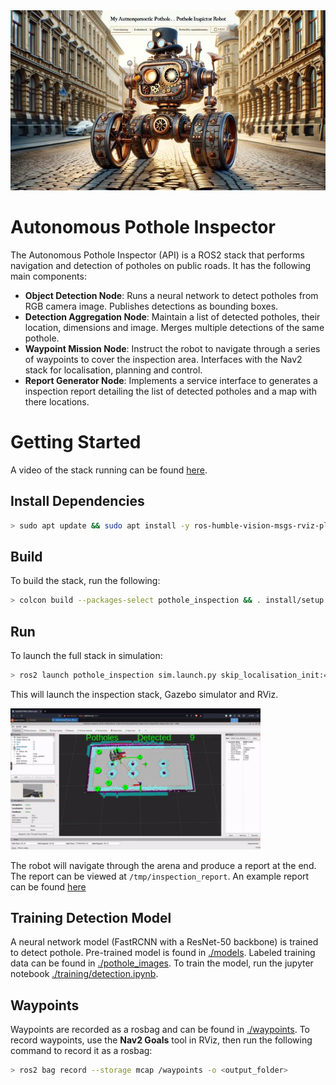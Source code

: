

<img src="docs/banner_image.jpeg">

# Autonomous Pothole Inspector

The Autonomous Pothole Inspector (API) is a ROS2 stack that performs navigation and detection of potholes on public roads. It has the following main components:

- **Object Detection Node**: Runs a neural network to detect potholes from RGB camera image. Publishes detections as bounding boxes.
- **Detection Aggregation Node**: Maintain a list of detected potholes, their location, dimensions and image. Merges multiple detections of the same pothole.
- **Waypoint Mission Node**: Instruct the robot to navigate through a series of waypoints to cover the inspection area. Interfaces with the Nav2 stack for localisation, planning and control.
- **Report Generator Node**: Implements a service interface to generates a inspection report detailing the list of detected potholes and a map with there locations.

# Getting Started

A video of the stack running can be found [here](https://www.youtube.com/watch?v=TCik2BKGUC4).

## Install Dependencies

```sh
> sudo apt update && sudo apt install -y ros-humble-vision-msgs-rviz-plugins
```

## Build

To build the stack, run the following:

```sh
> colcon build --packages-select pothole_inspection && . install/setup.bash 
```

## Run

To launch the full stack in simulation:

```sh
> ros2 launch pothole_inspection sim.launch.py skip_localisation_init:=true
```

This will launch the inspection stack, Gazebo simulator and RViz. 

<img src="docs/stack_running.gif" width="400">

The robot will navigate through the arena and produce a report at the end. The report can be viewed at `/tmp/inspection_report`. An example report can be found [here](example_inspection_report/report.md)

## Training Detection Model

A neural network model (FastRCNN with a ResNet-50 backbone) is trained to detect pothole. Pre-trained model is found in [./models](./models/). Labeled training data can be found in [./pothole_images](./pothole_images/). To train the model, run the jupyter notebook [./training/detection.ipynb](./training/detection.ipynb).

## Waypoints

Waypoints are recorded as a rosbag and can be found in [./waypoints](./waypoints/).
To record waypoints, use the **Nav2 Goals** tool in RViz, then run the following command to record it as a rosbag:

```sh
> ros2 bag record --storage mcap /waypoints -o <output_folder>
```

